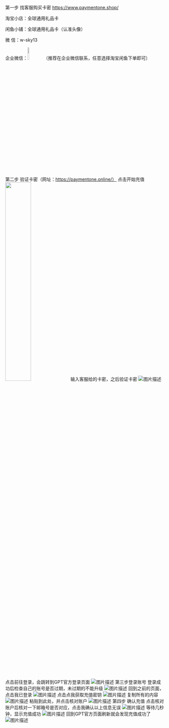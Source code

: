 第一步 找客服购买卡密
https://www.paymentone.shop/

淘宝小店：全球通用礼品卡

闲鱼小铺：全球通用礼品卡（认准头像）

微        信：w-sky13

企业微信：<img src="media/1.jpg" width="10%">（推荐在企业微信联系，任意选择淘宝闲鱼下单即可）

第二步 验证卡密（网址：https://paymentone.online/）
点击开始充值
<img src="media/2.png" width="40%">
输入客服给的卡密，之后验证卡密
![图片描述](./media/3.png)
点击前往登录，会跳转到GPT官方登录页面
![图片描述](./media/4.png)
第三步登录账号
登录成功后检查自己的账号是否过期，未过期的不能升级
![图片描述](./media/5.png)
回到之前的页面，点击我已登录
![图片描述](./media/6.png)
点击点我获取充值密钥
![图片描述](./media/7.png)
复制所有的内容
![图片描述](./media/8.png)
粘贴到此处，并点击核对账户
![图片描述](./media/9.png)
第四步 确认充值
点击核对账户后核对一下邮箱号是否对应，点击我确认以上信息无误
![图片描述](./media/10.png)
等待几秒钟，显示充值成功
![图片描述](./media/11.png)
回到GPT官方页面刷新就会发现充值成功了
![图片描述](./media/12.png)
